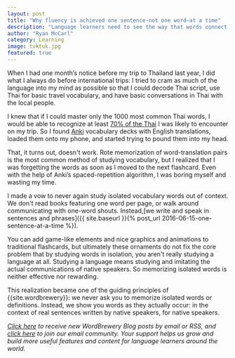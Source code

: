 ```yaml
---
layout: post
title: "Why fluency is achieved one sentence-not one word—at a time"
description: "Language learners need to see the way that words connect with one another to express a concept in order to use those words effectively."
author: "Ryan McCarl"
category: Learning
image: tuktuk.jpg
featured: true
---
```


When I had one month’s notice before my trip to Thailand last year, I did what I always do before international trips: I tried to cram as much of the language into my mind as possible so that I could decode Thai script, use Thai for basic travel vocabulary, and have basic conversations in Thai with the local people.

I knew that if I could master only the 1000 most common Thai words, I would be able to recognize at least [70% of the Thai](http://goo.gl/UJTsDq) I was likely to encounter on my trip. So I found [Anki](http://ankisrs.net) vocabulary decks with English translations, loaded them onto my phone, and started trying to pound them into my head.

That, it turns out, doesn't work. Rote memorization of word-translation pairs is the most common method of studying vocabulary, but I realized that I was forgetting the words as soon as I moved to the next flashcard. Even with the help of Anki’s spaced-repetition algorithm, I was boring myself and wasting my time.

I made a vow to never again study isolated vocabulary words out of context. We don't read books featuring one word per page, or walk around communicating with one-word shouts. Instead,[we write and speak in sentences and phrases]({{ site.baseurl }}{% post_url 2016-06-15-one-sentence-at-a-time %}).

You can add game-like elements and nice graphics and animations to traditional flashcards, but ultimately these ornaments do not fix the core problem that by studying words in isolation, you aren't really studying a language at all. Studying a language means studying and imitating the actual communications of native speakers. So memorizing isolated words is neither effective nor rewarding.

This realization became one of the guiding principles of {{site.wordbrewery}}: we never ask you to memorize isolated words or definitions. Instead, we show you words as they actually occur: in the context of real sentences written by native speakers, for native speakers.

*[Click here](http://feeds.feedburner.com/LanguageUntapped) to receive new WordBrewery Blog posts by email or RSS, and [click here](http://goo.gl/pTPRvb) to join our email community. Your support helps us grow and build more useful features and content for language learners around the world.*
